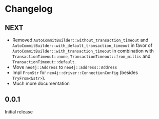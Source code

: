 # Changelog

## NEXT
 - Removed `AutoCommitBuilder::without_transaction_timeout` and `AutoCommitBuilder::with_default_transaction_timeout`
   in favor of `AutoCommitBuilder::with_transaction_timeout` in combination with `TransactionTimeout::none`,
   `TransactionTimeout::from_millis` and `TransactionTimeout::default`.
 - Move `neo4j::Address` to `neo4j::address::Address`
 - Impl `FromStr` for `neo4j::driver::ConnectionConfig` (besides `TryFrom<&str>`).
 - Much more documentation

## 0.0.1
Initial release
